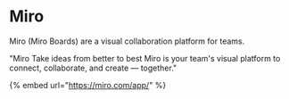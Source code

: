 # Miro

Miro (Miro Boards) are a visual collaboration platform for teams.&#x20;

"Miro Take ideas from better to best Miro is your team's visual platform to connect, collaborate, and create — together."

{% embed url="https://miro.com/app/" %}
